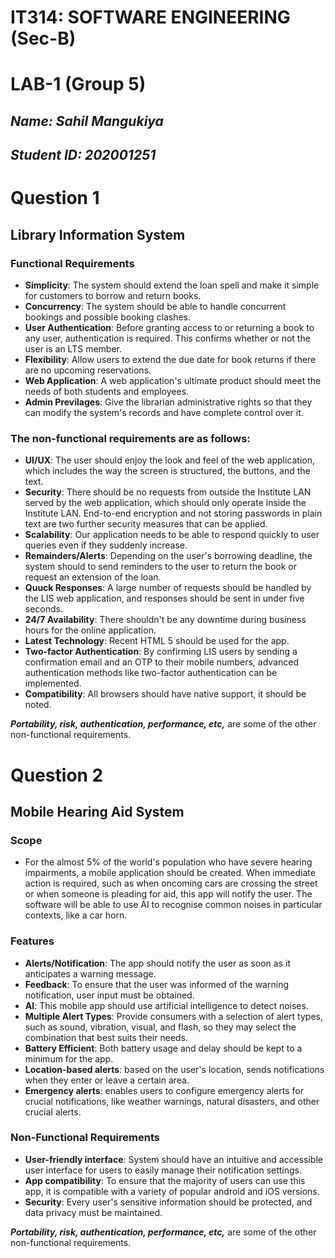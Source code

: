 # IT314: SOFTWARE ENGINEERING (Sec-B)
# LAB-1 (Group 5)
## _Name: Sahil Mangukiya_
## _Student ID: 202001251_

# Question 1
## Library Information System 
### Functional Requirements
* **Simplicity**: The system should extend the loan spell and make it simple for customers to borrow and return books.
* **Concurrency**: The system should be able to handle concurrent bookings and possible booking clashes.
* **User Authentication**: Before granting access to or returning a book to any user, authentication is required. This confirms whether or not the user is an LTS member.
* **Flexibility**: Allow users to extend the due date for book returns if there are no upcoming reservations.
* **Web Application**: A web application's ultimate product should meet the needs of both students and employees.
* **Admin Previlages**: Give the librarian administrative rights so that they can modify the system's records and have complete control over it.

### The non-functional requirements are as follows:

* **UI/UX**: The user should enjoy the look and feel of the web application, which includes the way the screen is structured, the buttons, and the text.
* **Security**: There should be no requests from outside the Institute LAN served by the web application, which should only operate inside the Institute LAN. End-to-end encryption and not storing passwords in plain text are two further security measures that can be applied.
* **Scalability**: Our application needs to be able to respond quickly to user queries even if they suddenly increase.
* **Remainders/Alerts**: Depending on the user's borrowing deadline, the system should to send reminders to the user to return the book or request an extension of the loan.
* **Quuck Responses**: A large number of requests should be handled by the LIS web application, and responses should be sent in under five seconds.
* **24/7 Availability**: There shouldn't be any downtime during business hours for the online application.
* **Latest Technology**: Recent HTML 5 should be used for the app.
* **Two-factor Authentication**: By confirming LIS users by sending a confirmation email and an OTP to their mobile numbers, advanced authentication methods like two-factor authentication can be implemented.
* **Compatibility**: All browsers should have native support, it should be noted.

***Portability, risk, authentication, performance, etc,*** are some of the other non-functional requirements.

# Question 2

## Mobile Hearing Aid System

### Scope
* For the almost 5% of the world's population who have severe hearing impairments, a mobile application should be created. When immediate action is required, such as when oncoming cars are crossing the street or when someone is pleading for aid, this app will notify the user. The software will be able to use AI to recognise common noises in particular contexts, like a car horn.
### Features
* **Alerts/Notification**: The app should notify the user as soon as it anticipates a warning message.
* **Feedback**: To ensure that the user was informed of the warning notification, user input must be obtained.
* **AI**: This mobile app should use artificial intelligence to detect noises.
* **Multiple Alert Types**: Provide consumers with a selection of alert types, such as sound, vibration, visual, and flash, so they may select the combination that best suits their needs.
* **Battery Efficient**: Both battery usage and delay should be kept to a minimum for the app.
* **Location-based alerts**: based on the user's location, sends notifications when they enter or leave a certain area.
* **Emergency alerts**: enables users to configure emergency alerts for crucial notifications, like weather warnings, natural disasters, and other crucial alerts.


### Non-Functional Requirements
* **User-friendly interface**: System should have an intuitive and accessible user interface for users to easily manage their notification settings.
* **App compatibility**: To ensure that the majority of users can use this app, it is compatible with a variety of popular android and iOS versions.
* **Security**: Every user's sensitive information should be protected, and data privacy must be maintained.


***Portability, risk, authentication, performance, etc,*** are some of the other non-functional requirements.

